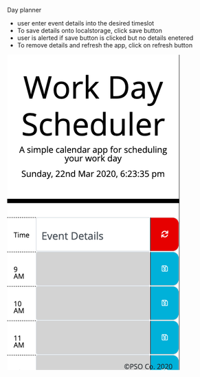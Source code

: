 Day planner
<ul>
<li>user enter event details into the desired timeslot</li>
<li>To save details onto localstorage, click save button</li>
<li>user is alerted if save button is clicked but no details enetered</li>
<li>To remove details and refresh the app, click on refresh button</li>
</ul>
<img src="img/screenshot.png" alt="screenshot">
